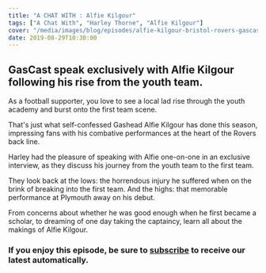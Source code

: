 ```yaml
---
title: "A CHAT WITH : Alfie Kilgour"
tags: ["A Chat With", "Harley Thorne", "Alfie Kilgour"]
cover: "/media/images/blog/episodes/alfie-kilgour-bristol-rovers-gascast.jpg"
date: 2019-08-29T10:30:00
---
```

## GasCast speak exclusively with Alfie Kilgour following his rise from the youth team.

<!--more-->

As a football supporter, you love to see a local lad rise through the youth academy and burst onto the first team scene. 

That's just what self-confessed Gashead Alfie Kilgour has done this season, impressing fans with his combative performances at the heart of the Rovers back line.

Harley had the pleasure of speaking with Alfie one-on-one in an exclusive interview, as they discuss his journey from the youth team to the first team.

They look back at the lows: the horrendous injury he suffered when on the brink of breaking into the first team. And the highs: that memorable performance at Plymouth away on his debut. 

From concerns about whether he was good enough when he first became a scholar, to dreaming of one day taking the captaincy, learn all about the makings of Alfie Kilgour.

### If you enjoy this episode, be sure to [subscribe](/post/pages/subscribe/) to receive our latest automatically.

<script src="https://www.buzzsprout.com/276671/1616872-a-chat-with-alfie-kilgour.js?player=small" type="text/javascript" charset="utf-8"></script>

<script async src="//pagead2.googlesyndication.com/pagead/js/adsbygoogle.js"></script>
<!-- GasCast Blog Ad -->
<ins class="adsbygoogle"
     style="display:block"
     data-ad-client="ca-pub-8805482732507166"
     data-ad-slot="7113725307"
     data-ad-format="auto"
     data-full-width-responsive="true"></ins>
<script>
(adsbygoogle = window.adsbygoogle || []).push({});
</script>
<script type="text/javascript" src="//downloads.mailchimp.com/js/signup-forms/popup/unique-methods/embed.js" data-dojo-config="usePlainJson: true, isDebug: false"></script><script type="text/javascript">window.dojoRequire(["mojo/signup-forms/Loader"], function(L) { L.start({"baseUrl":"mc.us3.list-manage.com","uuid":"e17a9090e1205ae2df5fea6c4","lid":"b9f5384120","uniqueMethods":true}) })</script>

<script async src="//pagead2.googlesyndication.com/pagead/js/adsbygoogle.js"></script>
<!-- GasCast Blog Ad -->
<ins class="adsbygoogle"
     style="display:block"
     data-ad-client="ca-pub-8805482732507166"
     data-ad-slot="7113725307"
     data-ad-format="auto"
     data-full-width-responsive="true"></ins>
<script>
(adsbygoogle = window.adsbygoogle || []).push({});
</script>

<script type="text/javascript" src="//downloads.mailchimp.com/js/signup-forms/popup/unique-methods/embed.js" data-dojo-config="usePlainJson: true, isDebug: false"></script><script type="text/javascript">window.dojoRequire(["mojo/signup-forms/Loader"], function(L) { L.start({"baseUrl":"mc.us3.list-manage.com","uuid":"e17a9090e1205ae2df5fea6c4","lid":"b9f5384120","uniqueMethods":true}) })</script>